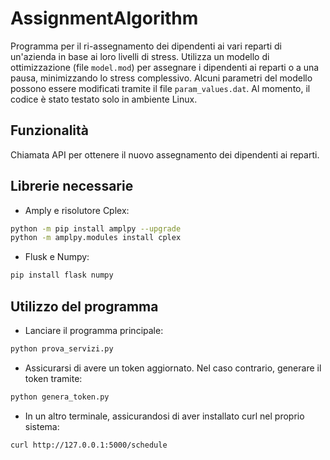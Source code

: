 # AssignmentAlgorithm

Programma per il ri-assegnamento dei dipendenti ai vari reparti di un'azienda in base ai loro livelli di stress.
Utilizza un modello di ottimizzazione (file `model.mod`) per assegnare i dipendenti ai reparti o a una pausa, minimizzando lo stress complessivo.
Alcuni parametri del modello possono essere modificati tramite il file `param_values.dat`.
Al momento, il codice è stato testato solo in ambiente Linux.

## Funzionalità
Chiamata API per ottenere il nuovo assegnamento dei dipendenti ai reparti.

## Librerie necessarie
- Amply e risolutore Cplex:
```bash
python -m pip install amplpy --upgrade
python -m amplpy.modules install cplex
```
- Flusk e Numpy:
```bash
pip install flask numpy
```
## Utilizzo del programma
- Lanciare il programma principale:
```bash
python prova_servizi.py
```
- Assicurarsi di avere un token aggiornato. Nel caso contrario, generare il token tramite:
```bash
python genera_token.py
```
- In un altro terminale, assicurandosi di aver installato curl nel proprio sistema:
```bash
curl http://127.0.0.1:5000/schedule
```
